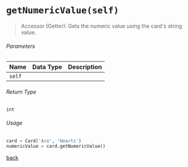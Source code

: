 <!-- Method Name -->

# <code>getNumericValue(self)</code>

<!-- Method Description -->
> Accessor (Getter): Gets the numeric value using the card's string value.

<!-- Parameters -->
###### Parameters
| Name | Data Type | Description |
| -------------- | --------- | ----------- |
| `self`         |           |             |

<!-- Return Type -->
###### Return Type
`int`

<!-- Method Example -->
###### Usage
```python
card = Card('Ace', 'Hearts')    
numericValue = card.getNumericValue()
```
<!-- Back to className.md -->
<!-- The path in this link will be the one that is used for the component -->
[back](../Card.md)